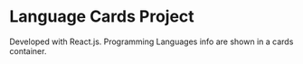   # Language Cards Project
  
  Developed with React.js. Programming Languages info are shown in a cards container. 
